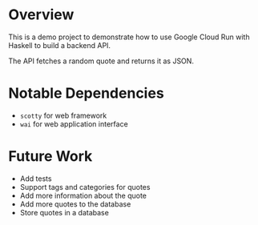 # Overview

This is a demo project to demonstrate how to use Google Cloud Run with Haskell to build a backend API.

The API fetches a random quote and returns it as JSON.

# Notable Dependencies

- `scotty` for web framework
- `wai` for web application interface

# Future Work
- Add tests
- Support tags and categories for quotes
- Add more information about the quote
- Add more quotes to the database
- Store quotes in a database


